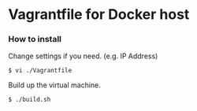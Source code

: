 Vagrantfile for Docker host
====

### How to install

Change settings if you need. (e.g. IP Address)

```
$ vi ./Vagrantfile
```

Build up the virtual machine.

```
$ ./build.sh
```

